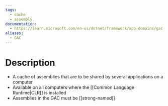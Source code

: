 ```yaml
---
tags:
  - cache
  - assembly
documentation:
  - https://learn.microsoft.com/en-us/dotnet/framework/app-domains/gac
aliases:
  - GAC
---
```

# Description
- A cache of assemblies that are to be shared by several applications on a computer
- Available on all computers where the [[Common Language Runtime|CLR]] is installed
- Assemblies in the GAC must be [[strong-named]]